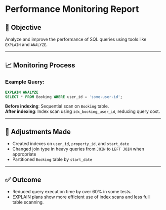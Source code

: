 # Performance Monitoring Report

## 🎯 Objective

Analyze and improve the performance of SQL queries using tools like `EXPLAIN` and `ANALYZE`.

---

## 📈 Monitoring Process

### Example Query:
```sql
EXPLAIN ANALYZE
SELECT * FROM Booking WHERE user_id = 'some-user-id';
```

**Before indexing**: Sequential scan on `Booking` table.  
**After indexing**: Index scan using `idx_booking_user_id`, reducing query cost.

---

## 🔄 Adjustments Made

- Created indexes on `user_id`, `property_id`, and `start_date`
- Changed join type in heavy queries from `JOIN` to `LEFT JOIN` when appropriate
- Partitioned `Booking` table by `start_date`

---

## ✅ Outcome

- Reduced query execution time by over 60% in some tests.
- EXPLAIN plans show more efficient use of index scans and less full table scanning.
